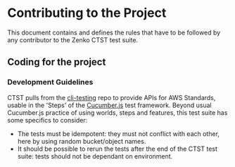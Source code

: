 # Contributing to the Project

This document contains and defines the rules that have to be followed by any
contributor to the Zenko CTST test suite.

## Coding for the project

### Development Guidelines

CTST pulls from the [cli-testing](https://github.com/scality/cli-testing) repo
to provide APIs for AWS Standards, usable in the 'Steps' of the
[Cucumber.js](https://cucumber.io/docs/installation/javascript/)
test framework.
Beyond usual Cucumber.js practice of using worlds, steps and features, this
test suite has some specifics to consider:

- The tests must be idempotent: they must not conflict with each other,
here by using random bucket/object names.
- It should be possible to rerun the tests after the end of the CTST test
suite: tests should not be dependant on environment.
